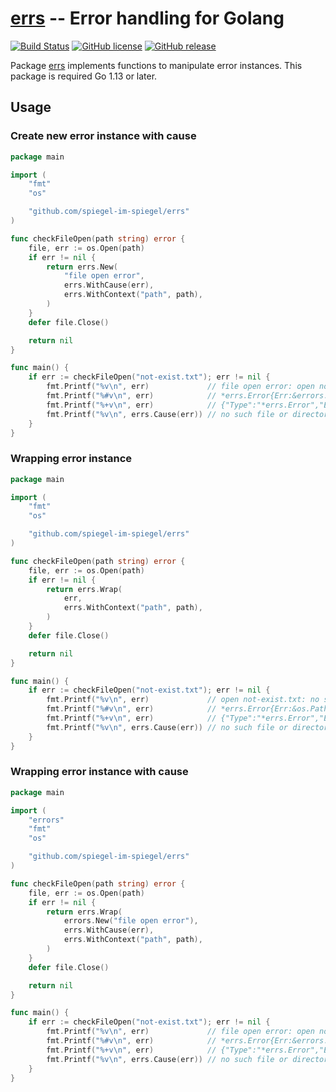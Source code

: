 # [errs] -- Error handling for Golang

[![Build Status](https://travis-ci.org/spiegel-im-spiegel/errs.svg?branch=master)](https://travis-ci.org/spiegel-im-spiegel/errs)
[![GitHub license](https://img.shields.io/badge/license-Apache%202-blue.svg)](https://raw.githubusercontent.com/spiegel-im-spiegel/errs/master/LICENSE)
[![GitHub release](http://img.shields.io/github/release/spiegel-im-spiegel/errs.svg)](https://github.com/spiegel-im-spiegel/errs/releases/latest)

Package [errs] implements functions to manipulate error instances.
This package is required Go 1.13 or later.

## Usage

### Create new error instance with cause

```go
package main

import (
    "fmt"
    "os"

    "github.com/spiegel-im-spiegel/errs"
)

func checkFileOpen(path string) error {
    file, err := os.Open(path)
    if err != nil {
        return errs.New(
            "file open error",
            errs.WithCause(err),
            errs.WithContext("path", path),
        )
    }
    defer file.Close()

    return nil
}

func main() {
    if err := checkFileOpen("not-exist.txt"); err != nil {
        fmt.Printf("%v\n", err)             // file open error: open not-exist.txt: no such file or directory
        fmt.Printf("%#v\n", err)            // *errs.Error{Err:&errors.errorString{s:"file open error"}, Cause:&os.PathError{Op:"open", Path:"not-exist.txt", Err:0x2}, Context:map[string]interface {}{"function":"main.checkFileOpen", "path":"not-exist.txt"}}
        fmt.Printf("%+v\n", err)            // {"Type":"*errs.Error","Err":{"Type":"*errors.errorString","Msg":"file open error"},"Context":{"function":"main.checkFileOpen","path":"not-exist.txt"},"Cause":{"Type":"*os.PathError","Msg":"open not-exist.txt: no such file or directory","Cause":{"Type":"syscall.Errno","Msg":"no such file or directory"}}}
        fmt.Printf("%v\n", errs.Cause(err)) // no such file or directory
    }
}
```

### Wrapping error instance

```go
package main

import (
    "fmt"
    "os"

    "github.com/spiegel-im-spiegel/errs"
)

func checkFileOpen(path string) error {
    file, err := os.Open(path)
    if err != nil {
        return errs.Wrap(
            err,
            errs.WithContext("path", path),
        )
    }
    defer file.Close()

    return nil
}

func main() {
    if err := checkFileOpen("not-exist.txt"); err != nil {
        fmt.Printf("%v\n", err)             // open not-exist.txt: no such file or directory
        fmt.Printf("%#v\n", err)            // *errs.Error{Err:&os.PathError{Op:"open", Path:"not-exist.txt", Err:0x2}, Cause:<nil>, Context:map[string]interface {}{"function":"main.checkFileOpen", "path":"not-exist.txt"}}
        fmt.Printf("%+v\n", err)            // {"Type":"*errs.Error","Err":{"Type":"*os.PathError","Msg":"open not-exist.txt: no such file or directory","Cause":{"Type":"syscall.Errno","Msg":"no such file or directory"}},"Context":{"function":"main.checkFileOpen","path":"not-exist.txt"}}
        fmt.Printf("%v\n", errs.Cause(err)) // no such file or directory
    }
}
```

### Wrapping error instance with cause

```go
package main

import (
    "errors"
    "fmt"
    "os"

    "github.com/spiegel-im-spiegel/errs"
)

func checkFileOpen(path string) error {
    file, err := os.Open(path)
    if err != nil {
        return errs.Wrap(
            errors.New("file open error"),
            errs.WithCause(err),
            errs.WithContext("path", path),
        )
    }
    defer file.Close()

    return nil
}

func main() {
    if err := checkFileOpen("not-exist.txt"); err != nil {
        fmt.Printf("%v\n", err)             // file open error: open not-exist.txt: no such file or directory
        fmt.Printf("%#v\n", err)            // *errs.Error{Err:&errors.errorString{s:"file open error"}, Cause:&os.PathError{Op:"open", Path:"not-exist.txt", Err:0x2}, Context:map[string]interface {}{"function":"main.checkFileOpen", "path":"not-exist.txt"}}
        fmt.Printf("%+v\n", err)            // {"Type":"*errs.Error","Err":{"Type":"*errors.errorString","Msg":"file open error"},"Context":{"function":"main.checkFileOpen","path":"not-exist.txt"},"Cause":{"Type":"*os.PathError","Msg":"open not-exist.txt: no such file or directory","Cause":{"Type":"syscall.Errno","Msg":"no such file or directory"}}}
        fmt.Printf("%v\n", errs.Cause(err)) // no such file or directory
    }
}
```

[errs]: https://github.com/spiegel-im-spiegel/errs "spiegel-im-spiegel/errs: Error handling for Golang"

